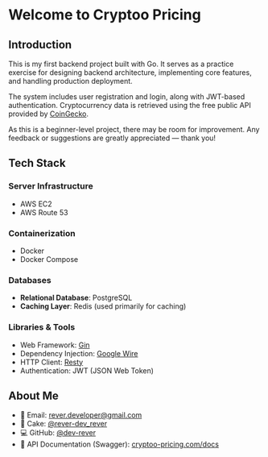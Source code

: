 # Welcome to Cryptoo Pricing

## Introduction

This is my first backend project built with Go. It serves as a practice exercise for designing backend architecture, implementing core features, and handling production deployment.

The system includes user registration and login, along with JWT-based authentication. Cryptocurrency data is retrieved using the free public API provided by [CoinGecko](https://www.coingecko.com/).

As this is a beginner-level project, there may be room for improvement. Any feedback or suggestions are greatly appreciated — thank you!

## Tech Stack

### Server Infrastructure
- AWS EC2
- AWS Route 53

### Containerization
- Docker
- Docker Compose

### Databases
- **Relational Database**: PostgreSQL  
- **Caching Layer**: Redis (used primarily for caching)

### Libraries & Tools
- Web Framework: [Gin](https://github.com/gin-gonic/gin)  
- Dependency Injection: [Google Wire](https://github.com/google/wire)  
- HTTP Client: [Resty](https://github.com/go-resty/resty)  
- Authentication: JWT (JSON Web Token)

## About Me

- 📧 Email: rever.developer@gmail.com  
- 🎂 Cake: [@rever-dev_rever](https://www.cake.me/rever-dev_rever)  
- 💻 GitHub: [@dev-rever](https://github.com/dev-rever/cryptoo-pricing)  
- 📘 API Documentation (Swagger): [cryptoo-pricing.com/docs](http://cryptoo-pricing.com/docs)
